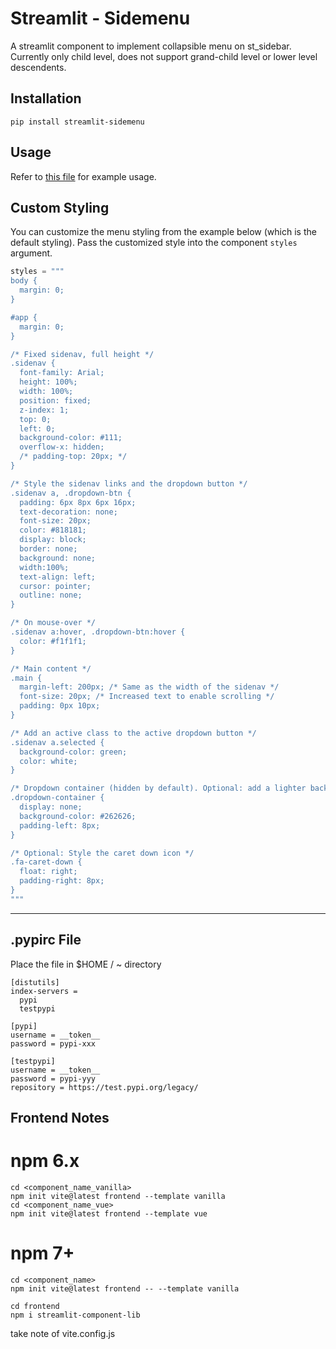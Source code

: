 # Streamlit - Sidemenu

A streamlit component to implement collapsible menu on st_sidebar. Currently only child level, does not support grand-child level or lower level descendents.

## Installation

```
pip install streamlit-sidemenu
```

## Usage

Refer to [this file](https://github.com/ais-one/favv/blob/master/streamlit/test_sidemenu.py) for example usage.

## Custom Styling

You can customize the menu styling from the example below (which is the default styling). Pass the customized style into the component `styles` argument.

```python
styles = """
body {
  margin: 0;
}

#app {
  margin: 0;
}

/* Fixed sidenav, full height */
.sidenav {
  font-family: Arial;
  height: 100%;
  width: 100%;
  position: fixed;
  z-index: 1;
  top: 0;
  left: 0;
  background-color: #111;
  overflow-x: hidden;
  /* padding-top: 20px; */
}

/* Style the sidenav links and the dropdown button */
.sidenav a, .dropdown-btn {
  padding: 6px 8px 6px 16px;
  text-decoration: none;
  font-size: 20px;
  color: #818181;
  display: block;
  border: none;
  background: none;
  width:100%;
  text-align: left;
  cursor: pointer;
  outline: none;
}

/* On mouse-over */
.sidenav a:hover, .dropdown-btn:hover {
  color: #f1f1f1;
}

/* Main content */
.main {
  margin-left: 200px; /* Same as the width of the sidenav */
  font-size: 20px; /* Increased text to enable scrolling */
  padding: 0px 10px;
}

/* Add an active class to the active dropdown button */
.sidenav a.selected {
  background-color: green;
  color: white;
}

/* Dropdown container (hidden by default). Optional: add a lighter background color and some left padding to change the design of the dropdown content */
.dropdown-container {
  display: none;
  background-color: #262626;
  padding-left: 8px;
}

/* Optional: Style the caret down icon */
.fa-caret-down {
  float: right;
  padding-right: 8px;
}
"""
```

---

## .pypirc File

Place the file in $HOME / ~ directory

```
[distutils]
index-servers =
  pypi
  testpypi

[pypi]
username = __token__
password = pypi-xxx

[testpypi]
username = __token__
password = pypi-yyy
repository = https://test.pypi.org/legacy/
```

## Frontend Notes

# npm 6.x

```
cd <component_name_vanilla>
npm init vite@latest frontend --template vanilla
cd <component_name_vue>
npm init vite@latest frontend --template vue
```

# npm 7+

```
cd <component_name>
npm init vite@latest frontend -- --template vanilla
```

```
cd frontend
npm i streamlit-component-lib
```

take note of vite.config.js
